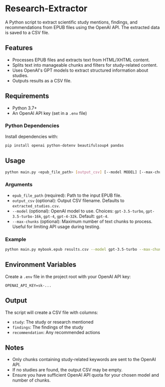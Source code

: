 # Research-Extractor

A Python script to extract scientific study mentions, findings, and recommendations from EPUB files using the OpenAI API. The extracted data is saved to a CSV file.

## Features
- Processes EPUB files and extracts text from HTML/XHTML content.
- Splits text into manageable chunks and filters for study-related content.
- Uses OpenAI's GPT models to extract structured information about studies.
- Outputs results as a CSV file.

## Requirements
- Python 3.7+
- An OpenAI API key (set in a `.env` file)

### Python Dependencies
Install dependencies with:
```bash
pip install openai python-dotenv beautifulsoup4 pandas
```

## Usage

```bash
python main.py <epub_file_path> [output_csv] [--model MODEL] [--max-chunks N]
```

### Arguments
- `epub_file_path` (required): Path to the input EPUB file.
- `output_csv` (optional): Output CSV filename. Defaults to `extracted_studies.csv`.
- `--model` (optional): OpenAI model to use. Choices: `gpt-3.5-turbo`, `gpt-3.5-turbo-16k`, `gpt-4`, `gpt-4-32k`. Default: `gpt-4`.
- `--max-chunks` (optional): Maximum number of text chunks to process. Useful for limiting API usage during testing.

### Example
```bash
python main.py mybook.epub results.csv --model gpt-3.5-turbo --max-chunks 10
```

## Environment Variables
Create a `.env` file in the project root with your OpenAI API key:
```
OPENAI_API_KEY=sk-...
```

## Output
The script will create a CSV file with columns:
- `study`: The study or research mentioned
- `findings`: The findings of the study
- `recommendation`: Any recommended actions

## Notes
- Only chunks containing study-related keywords are sent to the OpenAI API.
- If no studies are found, the output CSV may be empty.
- Ensure you have sufficient OpenAI API quota for your chosen model and number of chunks.
